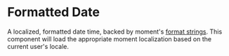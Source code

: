# Formatted Date

A localized, formatted date time, backed by moment's [format strings](http://momentjs.com/docs/#/displaying/format/). 
This component will load the appropriate moment localization based on the current user's locale.
